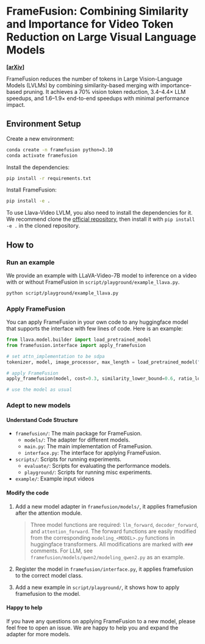 # FrameFusion: Combining Similarity and Importance for Video Token Reduction on Large Visual Language Models

**[[arXiv](https://arxiv.org/abs/2501.01986)]** 

FrameFusion reduces the number of tokens in Large Vision-Language Models (LVLMs) by combining similarity-based merging with importance-based pruning. It achieves a 70% vision token reduction, 3.4–4.4× LLM speedups, and 1.6–1.9× end-to-end speedups with minimal performance impact.

## Environment Setup

Create a new environment:

```bash
conda create -n framefusion python=3.10
conda activate framefusion
```

Install the dependencies:

```bash
pip install -r requirements.txt
```

Install FrameFusion:

```bash
pip install -e .
```

To use Llava-Video LVLM, you also need to install the dependencies for it. We recommend clone the [official repository](https://github.com/LLaVA-VL/LLaVA-NeXT), then install it with `pip install -e .` in the cloned repository.

## How to

### Run an example

We provide an example with LLaVA-Video-7B model to inference on a video with or without FrameFusion in `script/playground/example_llava.py`.

```bash
python script/playground/example_llava.py
```

### Apply FrameFusion

You can apply FrameFusion in your own code to any huggingface model that supports the interface with few lines of code. Here is an example:

```python
from llava.model.builder import load_pretrained_model
from framefusion.interface import apply_framefusion

# set attn_implementation to be sdpa
tokenizer, model, image_processor, max_length = load_pretrained_model("lmms-lab/LLaVA-Video-7B-Qwen2", None, "llava_qwen", torch_dtype="bfloat16", attn_implementation='sdpa', device_map="auto")

# apply FrameFusion
apply_framefusion(model, cost=0.3, similarity_lower_bound=0.6, ratio_lower_bound=0.1)

# use the model as usual
```

### Adept to new models

#### Understand Code Structure

- `framefusion/`: The main package for FrameFusion.
    - `models/`: The adapter for different models.
    - `main.py`: The main implementation of FrameFusion.
    - `interface.py`: The interface for applying FrameFusion.
- `scripts/`: Scripts for running experiments.
    - `evaluate/`: Scripts for evaluating the performance models.
    - `playground/`: Scripts for running misc experiments.
- `example/`: Example input videos

#### Modify the code

1. Add a new model adapter in `framefusion/models/`, it applies framefusion after the attention module. 

    > Three model functions are required: `llm_forward`, `decoder_forward`, and `attention_forward`. The forward functions are easily modified from the corresponding `modeling_<MODEL>.py` functions in huggingface transformers. All modifications are marked with `###` comments. For LLM, see `framefusion/models/qwen2/modeling_qwen2.py` as an example.

2. Register the model in `framefusion/interface.py`, it applies framefusion to the correct model class.

3. Add a new example in `script/playground/`, it shows how to apply framefusion to the model.

#### Happy to help

If you have any questions on applying FrameFusion to a new model, please feel free to open an issue. We are happy to help you and expand the adapter for more models.